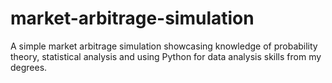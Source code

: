 # market-arbitrage-simulation
A simple market arbitrage simulation showcasing knowledge of probability theory, statistical analysis and using Python for data analysis skills from my degrees.
